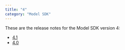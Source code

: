 ```yaml
---
title: "4"
category: "Model SDK"
---
```


These are the release notes for the Model SDK version 4:

* [4.1](4.1)
* [4.0](4.0)
